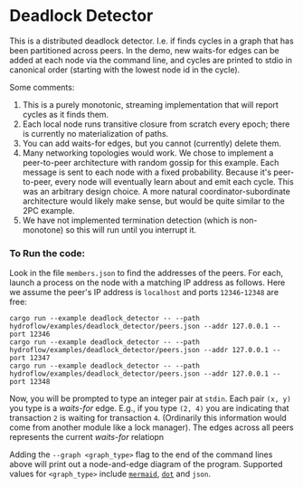 # Deadlock Detector

This is a distributed deadlock detector. I.e. if finds 
cycles in a graph that has been partitioned across peers.
In the demo, new waits-for edges can be added at each node via the command line, and
cycles are printed to stdio in canonical order (starting with the lowest node id in the cycle).

Some comments:
1. This is a purely monotonic, streaming implementation that will report cycles as it finds them.
2. Each local node runs transitive closure from scratch every epoch; there is currently no materialization of paths.
3. You can add waits-for edges, but you cannot (currently) delete them.
4. Many networking topologies would work. We chose to implement a peer-to-peer architecture with random gossip for this example. Each message is sent to each node with a fixed probability. Because it's peer-to-peer, every node will eventually learn about and emit each cycle. This was an arbitrary design choice. A more natural coordinator-subordinate architecture would likely make sense, but would be quite similar to the 2PC example.
5. We have not implemented termination detection (which is non-monotone) so this will run until you interrupt it.

### To Run the code:
Look in the file `members.json` to find the addresses of the peers. 
For each, launch a process on the node with a matching IP address as follows.
Here we assume the peer's IP address is `localhost` and ports `12346`-`12348` are free:
```
cargo run --example deadlock_detector -- --path hydroflow/examples/deadlock_detector/peers.json --addr 127.0.0.1 --port 12346 
cargo run --example deadlock_detector -- --path hydroflow/examples/deadlock_detector/peers.json --addr 127.0.0.1 --port 12347 
cargo run --example deadlock_detector -- --path hydroflow/examples/deadlock_detector/peers.json --addr 127.0.0.1 --port 12348
```

Now, you will be prompted to type an integer pair at `stdin`. Each pair `(x, y)` you type is a *waits-for* edge. E.g.,
if you type `(2, 4)` you are indicating that transaction `2` is waiting for transaction `4`. (Ordinarily this information 
would come from another module like a lock manager). The edges across all peers represents the current *waits-for* relatiopn

Adding the `--graph <graph_type>` flag to the end of the command lines above will print out a node-and-edge diagram of the program. Supported values for `<graph_type>` include [`mermaid`](https://mermaid-js.github.io/), [`dot`](https://graphviz.org/doc/info/lang.html) and `json`.

